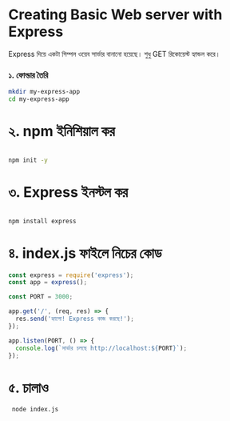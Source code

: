 # Creating Basic Web server with Express

Express দিয়ে একটা সিম্পল ওয়েব সার্ভার বানানো হয়েছে। শুধু GET রিকোয়েস্ট হ্যান্ডল
করে।

### ১. ফোল্ডার তৈরি

```bash
mkdir my-express-app
cd my-express-app
```

# ২. npm ইনিশিয়াল কর

```bash

npm init -y
```

# ৩. Express ইনস্টল কর

```bash

npm install express
```

# ৪. index.js ফাইলে নিচের কোড

```js
const express = require('express');
const app = express();

const PORT = 3000;

app.get('/', (req, res) => {
  res.send('হ্যালো! Express কাজ করছে!');
});

app.listen(PORT, () => {
  console.log(`সার্ভার চলছে http://localhost:${PORT}`);
});
```

# ৫. চালাও

```bash
 node index.js
```
